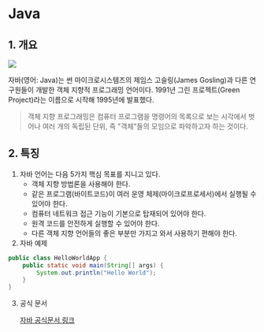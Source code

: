 # Java

## 1. 개요

![](https://blog.kakaocdn.net/dn/cZsyTw/btq0u5VBWge/F7xmauYA6r8nnbXSz2vJhK/img.png)

자바(영어: Java)는 썬 마이크로시스템즈의 제임스 고슬링(James Gosling)과 다른 연구원들이 개발한 객체 지향적 프로그래밍 언어이다. 1991년 그린 프로젝트(Green Project)라는 이름으로 시작해 1995년에 발표했다.

> 객체 지향 프로그래밍은 컴퓨터 프로그램을 명령어의 목록으로 보는 시각에서 벗어나 여러 개의 독립된 단위, 즉 "객체"들의 모임으로 파악하고자 하는 것이다.

## 2. 특징

1. 자바 언어는 다음 5가지 핵심 목표를 지니고 있다.
   * 객체 지향 방법론을 사용해야 한다.
   * 같은 프로그램(바이트코드)이 여러 운영 체제(마이크로프로세서)에서 실행될 수 있어야 한다.
   * 컴퓨터 네트워크 접근 기능이 기본으로 탑재되어 있어야 한다.
   * 원격 코드를 안전하게 실행할 수 있어야 한다.
   * 다른 객체 지향 언어들의 좋은 부분만 가지고 와서 사용하기 편해야 한다.
2. 자바 예제

```java
public class HelloWorldApp {
    public static void main(String[] args) {
        System.out.println("Hello World");
    }
}
```

3. 공식 문서

   [자바 공식문서 링크](//docs.oracle.com/javase/8/docs/api/)
